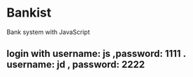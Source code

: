 # Bankist
Bank system with JavaScript 
## login with username: js ,password: 1111 . username: jd , password: 2222
